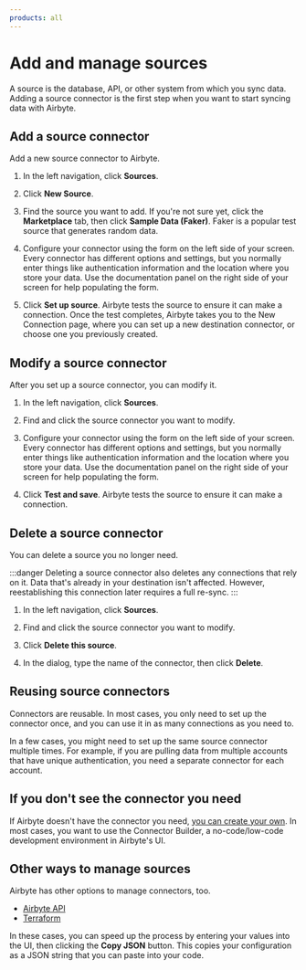 ```yaml
---
products: all
---
```


# Add and manage sources

A source is the database, API, or other system from which you sync data. Adding a source connector is the first step when you want to start syncing data with Airbyte.

## Add a source connector

Add a new source connector to Airbyte.

1. In the left navigation, click **Sources**.

2. Click **New Source**.

3. Find the source you want to add. If you're not sure yet, click the **Marketplace** tab, then click **Sample Data (Faker)**. Faker is a popular test source that generates random data.

4. Configure your connector using the form on the left side of your screen. Every connector has different options and settings, but you normally enter things like authentication information and the location where you store your data. Use the documentation panel on the right side of your screen for help populating the form.

5. Click **Set up source**. Airbyte tests the source to ensure it can make a connection. Once the test completes, Airbyte takes you to the New Connection page, where you can set up a new destination connector, or choose one you previously created.

<Navattic id="cmhfh6qf4000004kz0e7sa8a5" />

## Modify a source connector

After you set up a source connector, you can modify it.

1. In the left navigation, click **Sources**.

2. Find and click the source connector you want to modify.

3. Configure your connector using the form on the left side of your screen. Every connector has different options and settings, but you normally enter things like authentication information and the location where you store your data. Use the documentation panel on the right side of your screen for help populating the form.

4. Click **Test and save**. Airbyte tests the source to ensure it can make a connection.

## Delete a source connector

You can delete a source you no longer need. 

:::danger
Deleting a source connector also deletes any connections that rely on it. Data that's already in your destination isn't affected. However, reestablishing this connection later requires a full re-sync.
:::

1. In the left navigation, click **Sources**.

2. Find and click the source connector you want to modify.

3. Click **Delete this source**.

4. In the dialog, type the name of the connector, then click **Delete**.

## Reusing source connectors

Connectors are reusable. In most cases, you only need to set up the connector once, and you can use it in as many connections as you need to.

In a few cases, you might need to set up the same source connector multiple times. For example, if you are pulling data from multiple accounts that have unique authentication, you need a separate connector for each account.

## If you don't see the connector you need

If Airbyte doesn't have the connector you need, [you can create your own](../../connector-development/). In most cases, you want to use the Connector Builder, a no-code/low-code development environment in Airbyte's UI.

## Other ways to manage sources

Airbyte has other options to manage connectors, too.

- [Airbyte API](https://reference.airbyte.com/reference/createsource#/)
- [Terraform](../../terraform-documentation)

In these cases, you can speed up the process by entering your values into the UI, then clicking the **Copy JSON** button. This copies your configuration as a JSON string that you can paste into your code.
